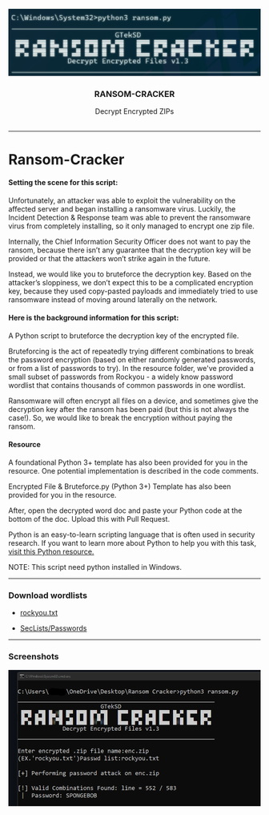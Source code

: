 <p align="center">
    <img src="logo/ransom_logo.png" alt="Ransom Cacker logo">
</p>

<h3 align="center">RANSOM-CRACKER</h3>


<p align="center">
  Decrypt Encrypted ZIPs
  <br>
  <br>
</p>


---

# Ransom-Cracker

#### Setting the scene for this script:
Unfortunately, an attacker was able to exploit the vulnerability on the affected server and began installing a ransomware virus. Luckily, the Incident Detection & Response team was able to prevent the ransomware virus from completely installing, so it only managed to encrypt one zip file. 

Internally, the Chief Information Security Officer does not want to pay the ransom, because there isn’t any guarantee that the decryption key will be provided or that the attackers won’t strike again in the future. 

Instead, we would like you to bruteforce the decryption key. Based on the attacker’s sloppiness, we don’t expect this to be a complicated encryption key, because they used copy-pasted payloads and immediately tried to use ransomware instead of moving around laterally on the network.

#### Here is the background information for this script:
A Python script to bruteforce the decryption key of the encrypted file.

Bruteforcing is the act of repeatedly trying different combinations to break the password encryption (based on either randomly generated passwords, or from a list of passwords to try). In the resource folder, we've provided a small subset of passwords from Rockyou - a widely know password wordlist that contains thousands of common passwords in one wordlist.

Ransomware will often encrypt all files on a device, and sometimes give the decryption key after the ransom has been paid (but this is not always the case!). So, we would like to break the encryption without paying the ransom.

#### Resource

A foundational Python 3+ template has also been provided for you in the resource. One potential implementation is described in the code comments.

Encrypted File & Bruteforce.py (Python 3+) Template has also been provided for you in the resource.

After, open the decrypted word doc and paste your Python code at the bottom of the doc. Upload this with Pull Request.

Python is an easy-to-learn scripting language that is often used in security research. If you want to learn more about Python to help you with this task, [visit this Python resource.](https://docs.python.org/3/library/resource.html)

NOTE: This script need python installed in Windows.

---

### Download wordlists

- [rockyou.txt](https://github.com/brannondorsey/naive-hashcat/releases/download/data/rockyou.txt)

- [SecLists/Passwords](https://github.com/danielmiessler/SecLists/tree/master/Passwords)

---

### Screenshots

![Screenshot-1](Screenshot/Screenshot-1.png?raw=true)
